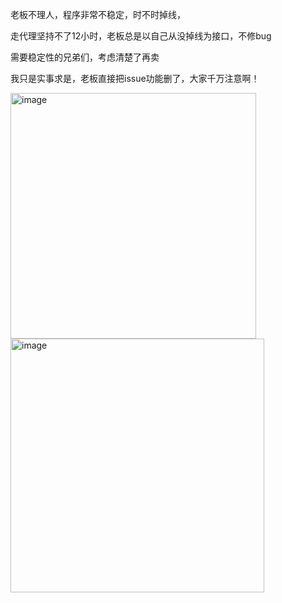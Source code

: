 老板不理人，程序非常不稳定，时不时掉线，

走代理坚持不了12小时，老板总是以自己从没掉线为接口，不修bug

需要稳定性的兄弟们，考虑清楚了再卖

我只是实事求是，老板直接把issue功能删了，大家千万注意啊！

<img width="393" alt="image" src="https://github.com/xiaoyue2019/ipad-wechat-/assets/42673461/269790d2-fb6f-4fc0-8df6-c107cf7a1ee9">

<img width="406" alt="image" src="https://github.com/xiaoyue2019/ipad-wechat-/assets/42673461/99b6c9ab-e260-4d22-9f25-74a85f3a3f18">
